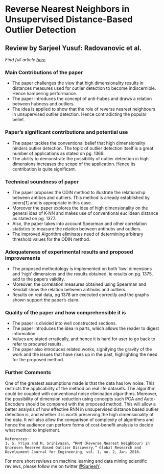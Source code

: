 # Reverse Nearest Neighbors in Unsupervised Distance-Based Outlier Detection

## Review by Sarjeel Yusuf: Radovanovic et al.

_Find full article [here](http://citeseerx.ist.psu.edu/viewdoc/download?doi=10.1.1.699.9559&rep=rep1&type=pdf)._

### Main Contributions of the paper

- The paper challenges the view that high dimensionality results in distances measures used for outlier detection to become indiscernible. Hence hampering performance.
- The paper introduces the concept of anti-hubes and draws a relation between hubness and outliers.
- The idea is applied to show that the role of reverse nearest neighbours in unsupervised outlier detection. Hence contradicting the popular belief.

### Paper’s significant contributions and potential use

- The paper tackles the conventional belief that high dimensionality hinders outlier detection. The topic of outlier detection itself is a great number of applications as stated on pg. 1369.
- The ability to demonstrate the possibility of outlier detection in high dimensions increases the scope of the application. Hence its contribution is quite significant.

### Technical soundness of paper

- The paper proposes the ODIN method to illustrate the relationship between antibes and outliers. This method is already established by peers[1] and is appropriate in this case.
- Moreover the paper explores the idea of high dimensionality on the general idea of K-NN and makes use of conventional euclidean distance as stated on pg. 1377.
- Also, the paper takes into account Spearman and other correlation statistics to measure the relation between antihubs and outliers.
- The improved Algorithm eliminates need of determining arbitrary threshold values for the ODIN method.

### Adequateness of experimental results and proposed improvements

- The proposed methodology is implemented on both ‘low’ dimensions and ‘high’ dimensions and the results obtained, ie results on pg. 1375, add to the papers validity.
- Moreover, the correlation measures obtained using Spearman and Kendall show the relation between antihubs and outliers.
- Results on real data, pg 1378 are executed correctly and the graphs shown support the paper’s claim.

### Quality of the paper and how comprehensible it is

- The paper is divided into well constructed sections.
- The paper introduces the idea in parts, which allows the reader to digest information.
- Values are stated erratically, and hence it is hard for user to go back to refer to procured results.
- The paper also introduces related works, signifying the gravity of the work and the issues that have rises up in the past, highlighting the need for the proposed method.

### Further Comments

One of the greatest assumptions made is that the data has low noise. This restricts the applicability of the method on real life datasets. The algorithm could be coupled with conventional noise elimination algorithms. Moreover, the possibility of dimension reduction using concepts such PCA and Auto-Encoders should be compared with the proposed method. This will allow a better analysis of how effective RNN in unsupervised distance based outlier detection is, and whether it is worth preserving the high dimensionality of the data. It will also allow the comparison of complexity of algorithms and hence the audience can perform forms of cost-benefit analysis to decide what method to implement.

```
References:
1. S. Priya and M. Srinivasan, “RNN (Reverse Nearest Neighbour) in Unproven Reserve Based Outlier Discovery,” Global Research and
Development Journal for Engineering, vol. 1, no. 2, Jan. 2016.
```

For more short reviews on machine learning and data mining scientific reviews, please follow me on twitter [@SarjeelY](https://twitter.com/SarjeelY).
